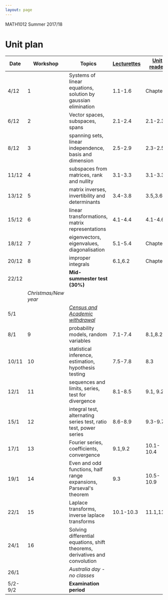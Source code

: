 ```yaml
---
layout: page
---
```


[census]:https://ipoint.uwa.edu.au/app/answers/detail/a_id/187/related/1
[Lecturettes]:MATH1012_lectures.html
[Unit reader]:https://lms.uwa.edu.au/bbcswebdav/courses/MATH1012_TS-SUMM-B_2018/notes/MATH1012_Reader.pdf

MATH1012 Summer 2017/18 
# Unit plan

Date | Workshop | Topics | [Lecturettes] | [Unit reader]
--- | --- | --- |--- |--- 
4/12|1| Systems of linear equations, solution by gaussian elimination|1.1-1.6| Chapter 1|
6/12|2| Vector spaces, subspaces, spans|2.1-2.4| 2.1-2.3
8/12|3| spanning sets, linear independence, basis and dimension | 2.5-2.9| 2.3-2.5
11/12|4| subspaces from matrices, rank and nullity|3.1-3.3|3.1-3.3
13/12|5| matrix inverses, invertibility and determinants| 3.4-3.8| 3.5,3.6
15/12|6| linear transformations, matrix representations|4.1-4.4|4.1-4.6
18/12|7| eigenvectors, eigenvalues, diagonalisation|5.1-5.4|Chapter 5
20/12|8| improper integrals|6.1,6.2| Chapter 7
22/12|| **Mid-summester test (30%)**
 || _Christmas/New year_|
5/1||[*Census and Academic withdrawal*][census]
8/1|9| probability models, random variables| 7.1-7.4| 8.1,8.2
10/11|10| statistical inference, estimation, hypothesis testing|7.5-7.8| 8.3
12/1|11| sequences and limits, series, test for divergence |8.1-8.5 |9.1, 9.2
15/1|12| integral test, alternating series test, ratio test, power series |8.6-8.9| 9.3-9.7
17/1|13| Fourier series, coefficients, convergence|9.1,9.2|10.1-10.4
19/1|14| Even and odd functions, half range expansions, Parseval's theorem | 9.3|10.5-10.9
22/1|15| Laplace transforms, inverse laplace transforms| 10.1-10.3| 11.1,11.2
24/1|16| Solving differential equations, shift theorems, derivatives and convolution
26/1|| *Australia day - no classes*
5/2-9/2||**Examination period**


